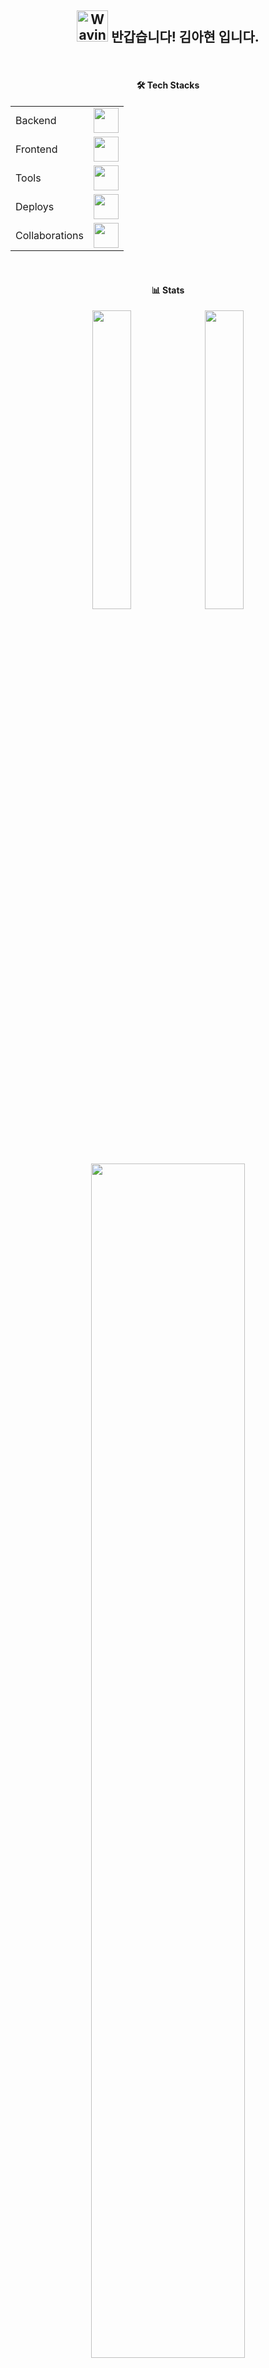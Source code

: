 <!--
**may54ther/may54ther** is a ✨ _special_ ✨ repository because its `README.md` (this file) appears on your GitHub profile.

Here are some ideas to get you started:

- 🔭 I’m currently working on ...
- 🌱 I’m currently learning ...
- 👯 I’m looking to collaborate on ...
- 🤔 I’m looking for help with ...
- 💬 Ask me about ...
- 📫 How to reach me: ...
- 😄 Pronouns: ...
- ⚡ Fun fact: ...

-->
<div align=center>
  <h2>
    <img src="https://raw.githubusercontent.com/Tarikul-Islam-Anik/Animated-Fluent-Emojis/master/Emojis/Hand%20gestures/Waving%20Hand%20Light%20Skin%20Tone.png" alt="Waving Hand Light Skin Tone" width="50" height="50" /> 
    반갑습니다! 김아현 입니다. 
  </h2>
  <br/> 

  <h4> 🛠 Tech Stacks </h4>
  <table>
    <tbody>
      <tr>
        <td>Backend</td>
        <td>
          <img src="https://skillicons.dev/icons?i=java,spring,hibernate,mysql" height="40" />
        </td>
      </tr>
      <tr>
        <td>Frontend</td>
        <td>
          <img src="https://skillicons.dev/icons?i=html,css,js,react,bootstrap" height="40" />
        </td>
      </tr>
      <tr>
        <td>Tools</td>
        <td>
          <img src="https://skillicons.dev/icons?i=git,idea" height="40" />
        </td>
      </tr>
      <tr>
        <td>Deploys</td>
        <td>
          <img src="https://skillicons.dev/icons?i=docker,githubactions,vercel,aws,linux" height="40" />
        </td>
      </tr>
      <tr>
        <td>Collaborations</td>
        <td>
          <img src="https://skillicons.dev/icons?i=discord,notion,figma,postman" height="40" />
        </td>
      </tr>
    </tbody>
  </table>
  <br/> 
	
  <h4> 📊 Stats </h4>
  <img src="http://github-profile-summary-cards.vercel.app/api/cards/stats?username=may54ther&theme=algolia" width="35%" />
		<img src="http://github-profile-summary-cards.vercel.app/api/cards/repos-per-language?username=may54ther&theme=algolia" width="35%" />
  <img src="http://github-profile-summary-cards.vercel.app/api/cards/profile-details?username=may54ther&theme=algolia" width="70%" />
  
</div>
